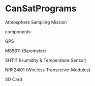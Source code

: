 # CanSatPrograms
Atmosphere Sampling Mission

components:

GPS

MS5611 (Barometer)

SHT11 (Humidity & Temperature Sensor)

NRF24l01 (Wireless Transceiver Modules)

SD Card
